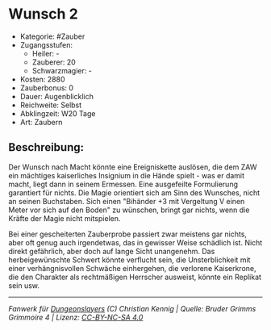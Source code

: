 # Wunsch 2

- Kategorie: #Zauber
- Zugangsstufen:
  - Heiler: -
  - Zauberer: 20
  - Schwarzmagier: -
- Kosten: 2880
- Zauberbonus: 0
- Dauer: Augenblicklich
- Reichweite: Selbst
- Abklingzeit: W20 Tage
- Art: Zaubern

## Beschreibung:

Der Wunsch nach Macht könnte eine Ereigniskette auslösen, die dem ZAW ein mächtiges kaiserliches Insignium in die Hände spielt - was er damit macht, liegt dann in seinem Ermessen. Eine ausgefeilte Formulierung garantiert für nichts. Die Magie orientiert sich am Sinn des Wunsches, nicht an seinen Buchstaben. Sich einen "Bihänder +3 mit Vergeltung V einen Meter vor sich auf den Boden" zu wünschen, bringt gar nichts, wenn die Kräfte der Magie nicht mitspielen.

Bei einer gescheiterten Zauberprobe passiert zwar meistens gar nichts, aber oft genug auch irgendetwas, das in gewisser Weise schädlich ist. Nicht direkt gefährlich, aber doch auf lange Sicht unangenehm. Das herbeigewünschte Schwert könnte verflucht sein, die Unsterblichkeit mit einer verhängnisvollen Schwäche einhergehen, die verlorene Kaiserkrone, die den Charakter als rechtmäßigen Herrscher ausweist, könnte ein Replikat sein usw.

---

_Fanwerk für [Dungeonslayers](https://www.dungeonslayers.net/) (C) Christian Kennig | Quelle: Bruder Grimms Grimmoire 4 | Lizenz: [CC-BY-NC-SA 4.0](https://creativecommons.org/licenses/by-nc-sa/4.0/deed.de)_
